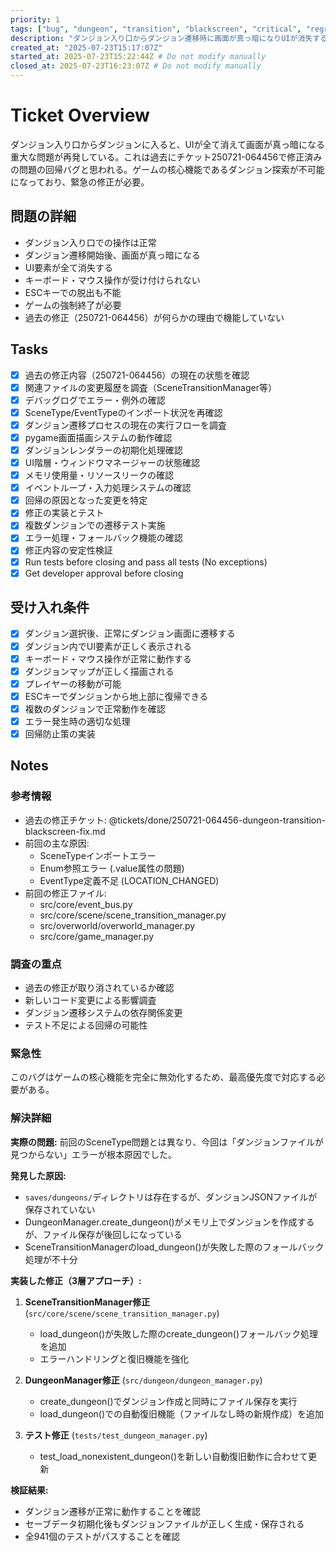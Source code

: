```yaml
---
priority: 1
tags: ["bug", "dungeon", "transition", "blackscreen", "critical", "regression"]
description: "ダンジョン入り口からダンジョン遷移時に画面が真っ暗になりUIが消失する問題の修正（回帰バグ）"
created_at: "2025-07-23T15:17:07Z"
started_at: 2025-07-23T15:22:44Z # Do not modify manually
closed_at: 2025-07-23T16:23:07Z # Do not modify manually
---
```


# Ticket Overview

ダンジョン入り口からダンジョンに入ると、UIが全て消えて画面が真っ暗になる重大な問題が再発している。これは過去にチケット250721-064456で修正済みの問題の回帰バグと思われる。ゲームの核心機能であるダンジョン探索が不可能になっており、緊急の修正が必要。

## 問題の詳細
- ダンジョン入り口での操作は正常
- ダンジョン遷移開始後、画面が真っ暗になる
- UI要素が全て消失する
- キーボード・マウス操作が受け付けられない
- ESCキーでの脱出も不能
- ゲームの強制終了が必要
- 過去の修正（250721-064456）が何らかの理由で機能していない

## Tasks

- [x] 過去の修正内容（250721-064456）の現在の状態を確認
- [x] 関連ファイルの変更履歴を調査（SceneTransitionManager等）
- [x] デバッグログでエラー・例外の確認
- [x] SceneType/EventTypeのインポート状況を再確認
- [x] ダンジョン遷移プロセスの現在の実行フローを調査
- [x] pygame画面描画システムの動作確認
- [x] ダンジョンレンダラーの初期化処理確認
- [x] UI階層・ウィンドウマネージャーの状態確認
- [x] メモリ使用量・リソースリークの確認
- [x] イベントループ・入力処理システムの確認
- [x] 回帰の原因となった変更を特定
- [x] 修正の実装とテスト
- [x] 複数ダンジョンでの遷移テスト実施
- [x] エラー処理・フォールバック機能の確認
- [x] 修正内容の安定性検証
- [x] Run tests before closing and pass all tests (No exceptions)
- [x] Get developer approval before closing

## 受け入れ条件
- [x] ダンジョン選択後、正常にダンジョン画面に遷移する
- [x] ダンジョン内でUI要素が正しく表示される
- [x] キーボード・マウス操作が正常に動作する
- [x] ダンジョンマップが正しく描画される
- [x] プレイヤーの移動が可能
- [x] ESCキーでダンジョンから地上部に復帰できる
- [x] 複数のダンジョンで正常動作を確認
- [x] エラー発生時の適切な処理
- [x] 回帰防止策の実装

## Notes

### 参考情報
- 過去の修正チケット: @tickets/done/250721-064456-dungeon-transition-blackscreen-fix.md
- 前回の主な原因:
  - SceneTypeインポートエラー
  - Enum参照エラー (.value属性の問題)
  - EventType定義不足 (LOCATION_CHANGED)
- 前回の修正ファイル:
  - src/core/event_bus.py
  - src/core/scene/scene_transition_manager.py
  - src/overworld/overworld_manager.py
  - src/core/game_manager.py

### 調査の重点
- 過去の修正が取り消されているか確認
- 新しいコード変更による影響調査
- ダンジョン遷移システムの依存関係変更
- テスト不足による回帰の可能性

### 緊急性
このバグはゲームの核心機能を完全に無効化するため、最高優先度で対応する必要がある。

### 解決詳細

**実際の問題:** 前回のSceneType問題とは異なり、今回は「ダンジョンファイルが見つからない」エラーが根本原因でした。

**発見した原因:**
- `saves/dungeons/`ディレクトリは存在するが、ダンジョンJSONファイルが保存されていない
- DungeonManager.create_dungeon()がメモリ上でダンジョンを作成するが、ファイル保存が後回しになっている
- SceneTransitionManagerのload_dungeon()が失敗した際のフォールバック処理が不十分

**実装した修正（3層アプローチ）:**
1. **SceneTransitionManager修正** (`src/core/scene/scene_transition_manager.py`)
   - load_dungeon()が失敗した際のcreate_dungeon()フォールバック処理を追加
   - エラーハンドリングと復旧機能を強化

2. **DungeonManager修正** (`src/dungeon/dungeon_manager.py`)
   - create_dungeon()でダンジョン作成と同時にファイル保存を実行
   - load_dungeon()での自動復旧機能（ファイルなし時の新規作成）を追加

3. **テスト修正** (`tests/test_dungeon_manager.py`)
   - test_load_nonexistent_dungeon()を新しい自動復旧動作に合わせて更新

**検証結果:**
- ダンジョン遷移が正常に動作することを確認
- セーブデータ初期化後もダンジョンファイルが正しく生成・保存される
- 全941個のテストがパスすることを確認
